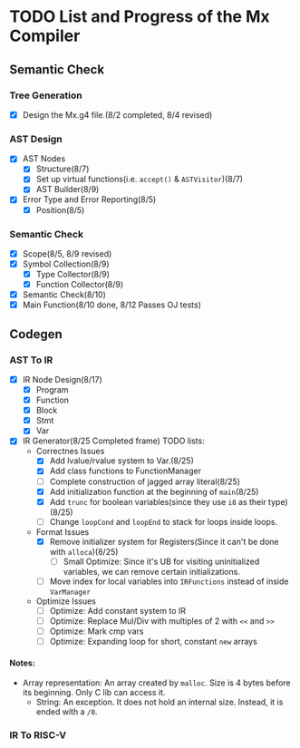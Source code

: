 # TODO List and Progress of the Mx Compiler
## Semantic Check
### Tree Generation
- [x] Design the Mx.g4 file.(8/2 completed, 8/4 revised)
### AST Design
- [x] AST Nodes
    - [x] Structure(8/7)
    - [x] Set up virtual functions(i.e. `accept()` & `ASTVisitor`)(8/7)
    - [x] AST Builder(8/9)
- [x] Error Type and Error Reporting(8/5)
  - [x] Position(8/5)
### Semantic Check
- [x] Scope(8/5, 8/9 revised)
- [x] Symbol Collection(8/9)
  - [x] Type Collector(8/9)
  - [x] Function Collector(8/9)
- [x] Semantic Check(8/10)
- [x] Main Function(8/10 done, 8/12 Passes OJ tests)

## Codegen
### AST To IR
- [x] IR Node Design(8/17)
  - [x] Program
  - [x] Function
  - [x] Block
  - [x] Stmt
  - [x] Var
- [x] IR Generator(8/25 Completed frame)
TODO lists:
  - Correctnes Issues
    - [x] Add lvalue/rvalue system to Var.(8/25)
    - [x] Add class functions to FunctionManager
    - [ ] Complete construction of jagged array literal(8/25)
    - [x] Add initialization function at the beginning of `main`(8/25)
    - [x] Add `trunc` for boolean variables(since they use `i8` as their type)(8/25)
    - [ ] Change `loopCond` and `loopEnd` to stack for loops inside loops.
  - Format Issues
    - [x] Remove initializer system for Registers(Since it can't be done with `alloca`)(8/25)
      - [ ] Small Optimize: Since it's UB for visiting uninitialized variables, we can remove certain initializations.
    - [ ] Move index for local variables into `IRFunctions` instead of inside `VarManager`
  - Optimize Issues
    - [ ] Optimize: Add constant system to IR
    - [ ] Optimize: Replace Mul/Div with multiples of 2 with `<<` and `>>`
    - [ ] Optimize: Mark cmp vars 
    - [ ] Optimize: Expanding loop for short, constant `new` arrays

#### Notes:
- Array representation: An array created by `malloc`. Size is 4 bytes before its beginning. Only C lib can access it.
  - String: An exception. It does not hold an internal size. Instead, it is ended with a `/0`.

### IR To RISC-V